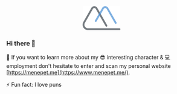 <div align="center">
<img src="assets/logo.svg" width="100"  />
</div>

### Hi there 👋

🚀 If you want to learn more about my 😎 interesting character & 💻 employment don't hesitate to enter and scan my personal website [https://menepet.me](https://www.menepet.me/).

⚡ Fun fact: I love puns
